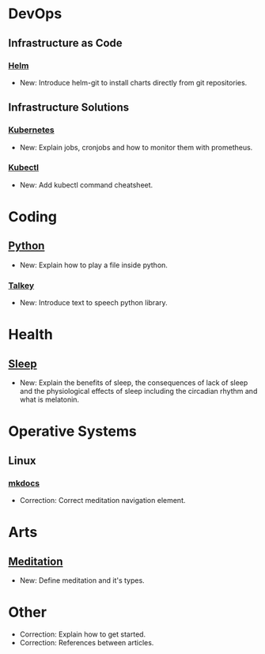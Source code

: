# DevOps

## Infrastructure as Code

### [Helm](helm.md)

* New: Introduce helm-git to install charts directly from git repositories.

## Infrastructure Solutions

### [Kubernetes](kubernetes.md)

* New: Explain jobs, cronjobs and how to monitor them with prometheus.

### [Kubectl](kubectl.md)

* New: Add kubectl command cheatsheet.

# Coding

## [Python](python.md)

* New: Explain how to play a file inside python.

### [Talkey](talkey.md)

* New: Introduce text to speech python library.

# Health

## [Sleep](sleep.md)

* New: Explain the benefits of sleep, the consequences of lack of sleep and the physiological effects of sleep including the circadian rhythm and what is melatonin.

# Operative Systems

## Linux

### [mkdocs](mkdocs.md)

* Correction: Correct meditation navigation element.

# Arts

## [Meditation](meditation.md)

* New: Define meditation and it's types.

# Other

* Correction: Explain how to get started.
* Correction: References between articles.